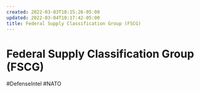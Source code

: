 ```yaml
---
created: 2022-03-03T10:15:26-05:00
updated: 2022-03-04T10:17:42-05:00
title: Federal Supply Classification Group (FSCG)
---
```


# Federal Supply Classification Group (FSCG)

#DefenseIntel
#NATO

